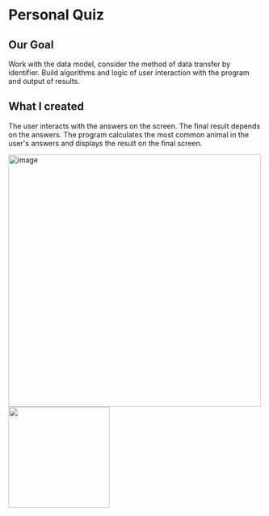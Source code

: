 # Personal Quiz

## Our Goal

Work with the data model, consider the method of data transfer by identifier. Build algorithms and logic of user interaction with the program and output of results.

## What I created

The user interacts with the answers on the screen. The final result depends on the answers. The program calculates the most common animal in the user's answers and displays the result on the final screen.

<img width="500" alt="image" src="https://github.com/user-attachments/assets/0f44e23d-7df2-4d03-ac0d-7d80e51cec7c">



<img src="https://github.com/user-attachments/assets/452f50b1-02ea-4bd0-9483-ee5f48db58a5" width="200">
